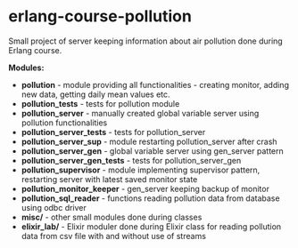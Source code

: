 # erlang-course-pollution

Small project of server keeping information about air pollution done during Erlang course.

**Modules:**
  * **pollution** - module providing all functionalities - creating monitor, adding new data, getting daily mean values etc.
  * **pollution_tests** - tests for pollution module
  * **pollution_server** - manually created global variable server using pollution functionalities
  * **pollution_server_tests** - tests for pollution_server
  * **pollution_server_sup** - module restarting pollution_server after crash
  * **pollution_server_gen** - global variable server using gen_server pattern
  * **pollution_server_gen_tests** - tests for pollution_server_gen
  * **pollution_supervisor** - module implementing supervisor pattern, restarting server with latest saved monitor state
  * **pollution_monitor_keeper** - gen_server keeping backup of monitor
  * **pollution_sql_reader** - functions reading pollution data from database using odbc driver
  * **misc/** - other small modules done during classes
  * **elixir_lab/** - Elixir moduler done during Elixir class for reading pollution data from csv file with and without use of streams
